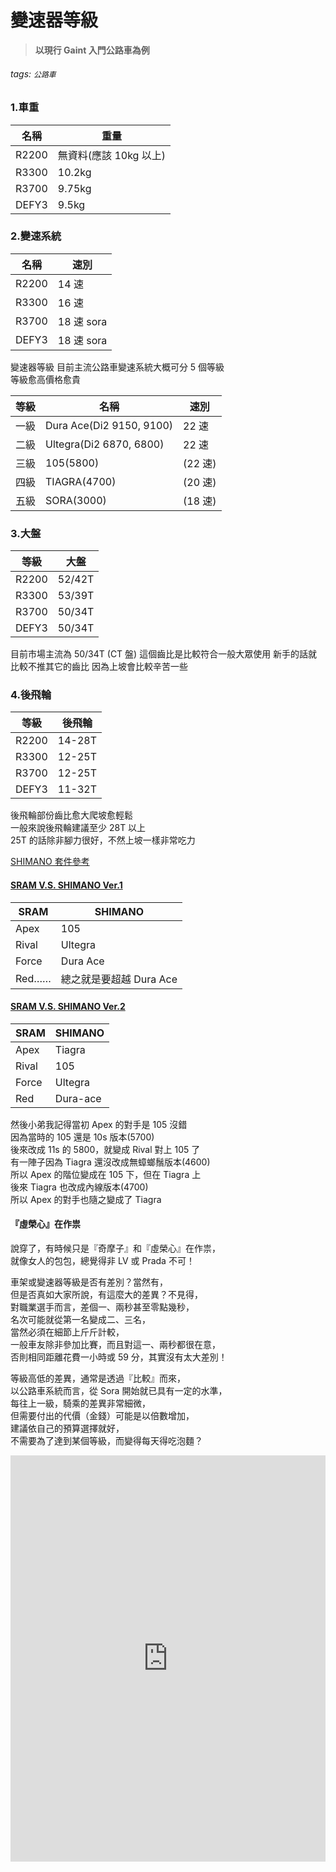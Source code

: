 # 變速器等級  

> **以現行 Gaint 入門公路車為例**

###### tags: `公路車`

### 1.車重

| 名稱  | 重量                   |
| ----- | ---------------------- |
| R2200 | 無資料(應該 10kg 以上) |
| R3300 | 10.2kg                 |
| R3700 | 9.75kg                 |
| DEFY3 | 9.5kg                  |

### 2.變速系統

| 名稱  | 速別       |
| ----- | ---------- |
| R2200 | 14 速      |
| R3300 | 16 速      |
| R3700 | 18 速 sora |
| DEFY3 | 18 速 sora |

變速器等級
目前主流公路車變速系統大概可分 5 個等級  
等級愈高價格愈貴

| 等級 | 名稱                     | 速別    |
| ---- | ------------------------ | ------- |
| 一級 | Dura Ace(Di2 9150, 9100) | 22 速   |
| 二級 | Ultegra(Di2 6870, 6800)  | 22 速   |
| 三級 | 105(5800)                | (22 速) |
| 四級 | TIAGRA(4700)             | (20 速) |
| 五級 | SORA(3000)               | (18 速) |

### 3.大盤

| 等級  | 大盤   |
| ----- | ------ |
| R2200 | 52/42T |
| R3300 | 53/39T |
| R3700 | 50/34T |
| DEFY3 | 50/34T |

目前市場主流為 50/34T (CT 盤)
這個齒比是比較符合一般大眾使用
新手的話就比較不推其它的齒比
因為上坡會比較辛苦一些

### 4.後飛輪

| 等級  | 後飛輪 |
| ----- | ------ |
| R2200 | 14-28T |
| R3300 | 12-25T |
| R3700 | 12-25T |
| DEFY3 | 11-32T |

後飛輪部份齒比愈大爬坡愈輕鬆  
一般來說後飛輪建議至少 28T 以上  
25T 的話除非腳力很好，不然上坡一樣非常吃力

[SHIMANO 套件參考](http://www.jeslerbike.com/pro_info.php?id=513)

#### [SRAM V.S. SHIMANO Ver.1](https://www.mobile01.com/topicdetail.php?f=316&t=5236674#65401440)

| SRAM  | SHIMANO                 |
| ----- | ----------------------- |
| Apex  | 105                     |
| Rival | Ultegra                 |
| Force | Dura Ace                |
| Red…… | 總之就是要超越 Dura Ace |

#### [SRAM V.S. SHIMANO Ver.2](https://www.mobile01.com/topicdetail.php?f=316&t=5236674&p=2#66113382)

| SRAM  | SHIMANO  |
| ----- | -------- |
| Apex  | Tiagra   |
| Rival | 105      |
| Force | Ultegra  |
| Red   | Dura-ace |

然後小弟我記得當初 Apex 的對手是 105 沒錯  
因為當時的 105 還是 10s 版本(5700)  
後來改成 11s 的 5800，就變成 Rival 對上 105 了  
有一陣子因為 Tiagra 還沒改成無蟑螂鬚版本(4600)  
所以 Apex 的階位變成在 105 下，但在 Tiagra 上  
後來 Tiagra 也改成內線版本(4700)  
所以 Apex 的對手也隨之變成了 Tiagra

#### 『虛榮心』在作祟
說穿了，有時候只是『奇摩子』和『虛榮心』在作祟，  
就像女人的包包，總覺得非 LV 或 Prada 不可！

車架或變速器等級是否有差別？當然有，  
但是否真如大家所說，有這麼大的差異？不見得，  
對職業選手而言，差個一、兩秒甚至零點幾秒，  
名次可能就從第一名變成二、三名，  
當然必須在細節上斤斤計較，  
一般車友除非參加比賽，而且對這一、兩秒都很在意，  
否則相同距離花費一小時或 59 分，其實沒有太大差別！

等級高低的差異，通常是透過『比較』而來，  
以公路車系統而言，從 Sora 開始就已具有一定的水準，  
每往上一級，騎乘的差異非常細微，  
但需要付出的代價（金錢）可能是以倍數增加，  
建議依自己的預算選擇就好，  
不需要為了達到某個等級，而變得每天得吃泡麵？

<iframe width="100%" height="650" src="https://www.mobile01.com/topicdetail.php?f=268&t=5302496#66261861" frameborder="0" allowfullscreen></iframe>
